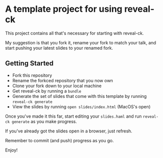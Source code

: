 # A template project for using reveal-ck

This project contains all that's necessary for starting with
reveal-ck.

My suggestion is that you fork it, rename your fork to match your
talk, and start pushing your latest slides to your renamed fork.

## Getting Started

* Fork this repository
* Rename the forkced repository that you now own
* Clone your fork down to your local machine
* Get reveal-ck by running a `bundle`
* Generate the set of slides that come with this template by running
  `reveal-ck generate`
* View the slides by running `open slides/index.html` (MacOS's open)

Once you've made it this far, start editing your `slides.haml` and run
`reveal-ck generate` as you make progress.

If you've already got the slides open in a browser, just refresh.

Remember to commit (and push) progress as you go.

Enjoy!
